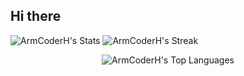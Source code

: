 ## Hi there 

![ArmCoderH's Stats](https://github-readme-stats.vercel.app/api?username=ArmCoderH&theme=monokai&show_icons=true&hide_border=false&count_private=true) ![ArmCoderH's Streak](https://github-readme-streak-stats.herokuapp.com/?user=ArmCoderH&theme=monokai&hide_border=false)



<div align="center">
  <img src="https://github-readme-stats.vercel.app/api/top-langs/?username=ArmCoderH&theme=monokai&show_icons=true&hide_border=false&layout=compact" alt="ArmCoderH's Top Languages"/>
</div>
<!--
**ArmCoderH/ArmCoderH** is a ✨ _special_ ✨ repository because its `README.md` (this file) appears on your GitHub profile.

Here are some ideas to get you started:

- 🔭 I’m currently working on ...
- 🌱 I’m currently learning ...
- 👯 I’m looking to collaborate on ...
- 🤔 I’m looking for help with ...
- 💬 Ask me about ...
- 📫 How to reach me: ...
- 😄 Pronouns: ...
- ⚡ Fun fact: ...
-->
